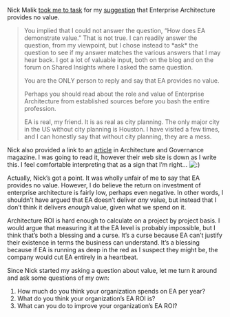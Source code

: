 Nick Malik [took me to
task](http://devhawk.net/2008/02/27/Morning+Coffee+150.aspx#2fa81c1e-6989-4f3d-a056-997a11964dbe)
for my
[suggestion](http://devhawk.net/2008/02/27/Morning+Coffee+150.aspx) that
Enterprise Architecture provides no value.

> You implied that I could not answer the question, “How does EA
> demonstrate value.” That is not true. I can readily answer the
> question, from my viewpoint, but I chose instead to \*ask\* the
> question to see if my answer matches the various answers that I may
> hear back. I got a lot of valuable input, both on the blog and on the
> forum on Shared Insights where I asked the same question.
>
> You are the ONLY person to reply and say that EA provides no value.
>
> Perhaps you should read about the role and value of Enterprise
> Architecture from established sources before you bash the entire
> profession.
>
> EA is real, my friend. It is as real as city planning. The only major
> city in the US without city planning is Houston. I have visited a few
> times, and I can honestly say that without city planning, they are a
> mess.

Nick also provided a link to an
[article](http://www.architectureandgovernance.com/articles/12-evolving_role.asp)
in Architecture and Governance magazine. I was going to read it, however
their web site is down as I write this. I feel comfortable interpreting
that as a sign that I’m right…
![:)](http://devhawk.net/wp-includes/images/smilies/icon_smile.gif)

Actually, Nick’s got a point. It was wholly unfair of me to say that EA
provides no value. However, I do believe the return on investment of
enterprise architecture is fairly low, perhaps even negative. In other
words, I shouldn’t have argued that EA doesn’t deliver *any* value, but
instead that I don’t think it delivers *enough* value, given what we
spend on it.

Architecture ROI is hard enough to calculate on a project by project
basis. I would argue that measuring it at the EA level is probably
impossible, but I think that’s both a blessing and a curse. It’s a curse
because EA can’t justify their existence in terms the business can
understand. It’s a blessing because if EA is running as deep in the red
as I suspect they might be, the company would cut EA entirely in a
heartbeat.

Since Nick started my asking a question about value, let me turn it
around and ask some questions of my own:

1.  How much do you think your organization spends on EA per year?
2.  What do you think your organization’s EA ROI is?
3.  What can you do to improve your organization’s EA ROI?


